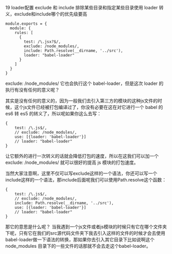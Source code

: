 19 loader配置 exclude 和 include 排除某些目录和指定某些目录使用 loader 转义，exclude和include哪个的优先级要高

```
module.exports = {
  module: {
    rules: [
      {
        test: /\.jsx?$/,
        exclude: /node_modules/,
        include: Path.resolve(__dirname, '../src'),
        loader: "babel-loader"
      }
    ]
  }
}
```

exclude: /node_modules/ 它也会执行这个 babel-loader，但是这次 loader 的执行有没有任何的意义呢？

其实是没有任何的意义的，因为一般我们去引入第三方的模块的这种js文件的时候，这个js文件已经被打包编译过了，你没有必要在这在对它进行一个 babel 的 es6 转 es5 的转义了，所以呢如果你这么去写：

```
{
    test: /\.js$/,
    // exclude: /node_modules/,
    use: [{loader: 'babel-loader'}]
    // loader: "babel-loader"
}
```

让它额外的进行一次转义的话就会降低打包的速度，所以在这我们可以加一个 exclude: /node_modules/ 就可以很好的提高 js 模块的打包速度。

当然大家注意啊，这里不仅可以写exclude这样的一个语法，你还可以写一个include这样的一个语法，那include后面呢我们可以使用Path.resolve这个函数：

```
{
    test: /\.js$/,
    // exclude: /node_modules/,
    include: Path.resolve(__dirname, '../src'),
    use: [{loader: 'babel-loader'}]
    // loader: "babel-loader"
}
```

那它的意思是什么呢？ 当我遇到一个js文件或者js模块的时候只有它在哪个文件夹下呢，只有它在我们的src源代码文件夹下我去引入这样的文件的时候才会去使用babel-loader做一下语法的转换，那如果你去引入其它目录下比如说啊这个node_modules 目录下的一些文件的话那就不会去走这个babel-loader。

